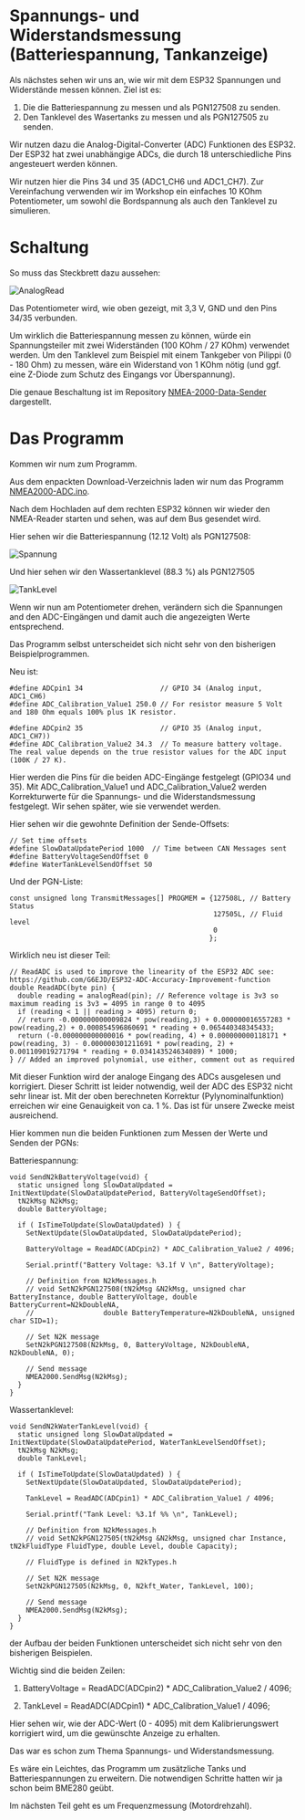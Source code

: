 # Spannungs- und Widerstandsmessung (Batteriespannung, Tankanzeige)

Als nächstes sehen wir uns an, wie wir mit dem ESP32 Spannungen und Widerstände messen können. Ziel ist es:

1. Die die Batteriespannung zu messen und als PGN127508 zu senden.
2. Den Tanklevel des Wasertanks zu messen und als PGN127505 zu senden.

Wir nutzen dazu die Analog-Digital-Converter (ADC) Funktionen des ESP32. Der ESP32 hat zwei unabhängige ADCs, die durch 18 unterschiedliche Pins angesteuert werden können.

Wir nutzen hier die Pins 34 und 35 (ADC1_CH6 und ADC1_CH7). Zur Vereinfachung verwenden wir im Workshop ein einfaches 10 KOhm Potentiometer, um sowohl die Bordspannung als auch den Tanklevel zu simulieren.

# Schaltung
So muss das Steckbrett dazu aussehen:

![AnalogRead](https://github.com/AK-Homberger/NMEA2000-Workshop/blob/main/Bilder/NMEA2000-V-R_Steckplatine.png)

Das Potentiometer wird, wie oben gezeigt, mit 3,3 V, GND und den Pins 34/35 verbunden.

Um wirklich die Batteriespannung messen zu können, würde ein Spannungsteiler mit zwei Widerständen (100 KOhm / 27 KOhm) verwendet werden.
Um den Tanklevel zum Beispiel mit einem Tankgeber von Pilippi (0 - 180 Ohm) zu messen, wäre ein Widerstand von 1 KOhm nötig (und ggf. eine Z-Diode zum Schutz des Eingangs vor Überspannung).

Die genaue Beschaltung ist im Repository [NMEA-2000-Data-Sender](https://github.com/AK-Homberger/NMEA2000-Data-Sender) dargestellt.


# Das Programm
Kommen wir num zum Programm.

Aus dem enpackten Download-Verzeichnis laden wir num das Programm [NMEA2000-ADC.ino](https://github.com/AK-Homberger/NMEA2000-Workshop/blob/main/NMEA2000-ADC/NMEA2000-ADC.ino).

Nach dem Hochladen auf dem rechten ESP32 können wir wieder den NMEA-Reader starten und sehen, was auf dem Bus gesendet wird.

Hier sehen wir die Batteriespannung (12.12 Volt) als PGN127508:

![Spannung](https://github.com/AK-Homberger/NMEA2000-Workshop/blob/main/Bilder/NMEAReader-5.png)

Und hier sehen wir den Wassertanklevel (88.3 %) als PGN127505

![TankLevel](https://github.com/AK-Homberger/NMEA2000-Workshop/blob/main/Bilder/NMEAReader-6.png)

Wenn wir nun am Potentiometer drehen, verändern sich die Spannungen and den ADC-Eingängen und damit auch die angezeigten Werte entsprechend.

Das Programm selbst unterscheidet sich nicht sehr von den bisherigen Beispielprogrammen.

Neu ist:

```
#define ADCpin1 34                   // GPIO 34 (Analog input, ADC1_CH6)
#define ADC_Calibration_Value1 250.0 // For resistor measure 5 Volt and 180 Ohm equals 100% plus 1K resistor.

#define ADCpin2 35                   // GPIO 35 (Analog input, ADC1_CH7))
#define ADC_Calibration_Value2 34.3  // To measure battery voltage. The real value depends on the true resistor values for the ADC input (100K / 27 K).
```

Hier werden die Pins für die beiden ADC-Eingänge festgelegt (GPIO34 und 35).
Mit ADC_Calibration_Value1 und ADC_Calibration_Value2 werden Korrekturwerte für die Spannungs- und die Widerstandsmessung festgelegt.
Wir sehen später, wie sie verwendet werden.

Hier sehen wir die gewohnte Definition der Sende-Offsets:

```
// Set time offsets
#define SlowDataUpdatePeriod 1000  // Time between CAN Messages sent
#define BatteryVoltageSendOffset 0
#define WaterTankLevelSendOffset 50
```

Und der PGN-Liste:

```
const unsigned long TransmitMessages[] PROGMEM = {127508L, // Battery Status
                                                  127505L, // Fluid level
                                                  0
                                                 };
```

Wirklich neu ist dieser Teil:
```
// ReadADC is used to improve the linearity of the ESP32 ADC see: https://github.com/G6EJD/ESP32-ADC-Accuracy-Improvement-function
double ReadADC(byte pin) {
  double reading = analogRead(pin); // Reference voltage is 3v3 so maximum reading is 3v3 = 4095 in range 0 to 4095
  if (reading < 1 || reading > 4095) return 0;
  // return -0.000000000009824 * pow(reading,3) + 0.000000016557283 * pow(reading,2) + 0.000854596860691 * reading + 0.065440348345433;
  return (-0.000000000000016 * pow(reading, 4) + 0.000000000118171 * pow(reading, 3) - 0.000000301211691 * pow(reading, 2) + 0.001109019271794 * reading + 0.034143524634089) * 1000;
} // Added an improved polynomial, use either, comment out as required
```

Mit dieser Funktion wird der analoge Eingang des ADCs ausgelesen und korrigiert. Dieser Schritt ist leider notwendig, weil der ADC des ESP32 nicht sehr linear ist. Mit der oben berechneten Korrektur (Pylynominalfunktion) erreichen wir eine Genauigkeit von ca. 1 %. Das ist für unsere Zwecke meist ausreichend.


Hier kommen nun die beiden Funktionen zum Messen der Werte und Senden der PGNs:

Batteriespannung:

```
void SendN2kBatteryVoltage(void) {
  static unsigned long SlowDataUpdated = InitNextUpdate(SlowDataUpdatePeriod, BatteryVoltageSendOffset);
  tN2kMsg N2kMsg;
  double BatteryVoltage;

  if ( IsTimeToUpdate(SlowDataUpdated) ) {
    SetNextUpdate(SlowDataUpdated, SlowDataUpdatePeriod);

    BatteryVoltage = ReadADC(ADCpin2) * ADC_Calibration_Value2 / 4096;

    Serial.printf("Battery Voltage: %3.1f V \n", BatteryVoltage);

    // Definition from N2kMessages.h
    // void SetN2kPGN127508(tN2kMsg &N2kMsg, unsigned char BatteryInstance, double BatteryVoltage, double BatteryCurrent=N2kDoubleNA,
    //                 double BatteryTemperature=N2kDoubleNA, unsigned char SID=1);

    // Set N2K message
    SetN2kPGN127508(N2kMsg, 0, BatteryVoltage, N2kDoubleNA, N2kDoubleNA, 0);

    // Send message
    NMEA2000.SendMsg(N2kMsg);
  }
}
```

Wassertanklevel:

```
void SendN2kWaterTankLevel(void) {
  static unsigned long SlowDataUpdated = InitNextUpdate(SlowDataUpdatePeriod, WaterTankLevelSendOffset);
  tN2kMsg N2kMsg;
  double TankLevel;

  if ( IsTimeToUpdate(SlowDataUpdated) ) {
    SetNextUpdate(SlowDataUpdated, SlowDataUpdatePeriod);

    TankLevel = ReadADC(ADCpin1) * ADC_Calibration_Value1 / 4096;

    Serial.printf("Tank Level: %3.1f %% \n", TankLevel);

    // Definition from N2kMessages.h
    // void SetN2kPGN127505(tN2kMsg &N2kMsg, unsigned char Instance, tN2kFluidType FluidType, double Level, double Capacity);

    // FluidType is defined in N2kTypes.h

    // Set N2K message
    SetN2kPGN127505(N2kMsg, 0, N2kft_Water, TankLevel, 100);

    // Send message
    NMEA2000.SendMsg(N2kMsg);
  }
}
````

der Aufbau der beiden Funktionen unterscheidet sich nicht sehr von den bisherigen Beispielen.

Wichtig sind die beiden Zeilen:

1. BatteryVoltage = ReadADC(ADCpin2) * ADC_Calibration_Value2 / 4096;

2. TankLevel = ReadADC(ADCpin1) * ADC_Calibration_Value1 / 4096;

Hier sehen wir, wie der ADC-Wert (0 - 4095) mit dem Kalibrierungswert korrigiert wird, um die gewünschte Anzeige zu erhalten.

Das war es schon zum Thema Spannungs- und Widerstandsmessung.

Es wäre ein Leichtes, das Programm um zusätzliche Tanks und Batteriespannungen zu erweitern.
Die notwendigen Schritte hatten wir ja schon beim BME280 geübt.

Im nächsten Teil geht es um Frequenzmessung (Motordrehzahl).

